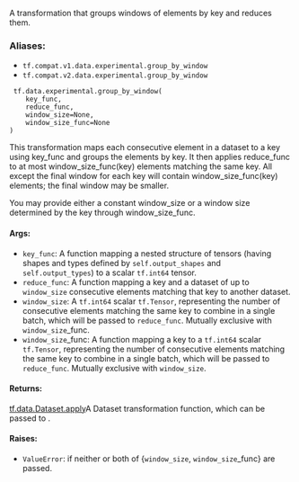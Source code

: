 
A transformation that groups windows of elements by key and reduces them.
### Aliases:
- `tf.compat.v1.data.experimental.group_by_window`
- `tf.compat.v2.data.experimental.group_by_window`

```
 tf.data.experimental.group_by_window(
    key_func,
    reduce_func,
    window_size=None,
    window_size_func=None
)
```

This transformation maps each consecutive element in a dataset to a key using key_func and groups the elements by key. It then applies reduce_func to at most window_size_func(key) elements matching the same key. All except the final window for each key will contain window_size_func(key) elements; the final window may be smaller.

You may provide either a constant window_size or a window size determined by the key through window_size_func.
#### Args:
- `key_func`: A function mapping a nested structure of tensors (having shapes and types defined by `self.output_shapes` and `self.output_types`) to a scalar `tf.int64` tensor.
- `reduce_func`: A function mapping a key and a dataset of up to `window_size` consecutive elements matching that key to another dataset.
- `window_size`: A `tf.int64` scalar `tf.Tensor`, representing the number of consecutive elements matching the same key to combine in a single batch, which will be passed to `reduce_func`. Mutually exclusive with `window_size`_func.
- `window_size`_func: A function mapping a key to a `tf.int64` scalar `tf.Tensor`, representing the number of consecutive elements matching the same key to combine in a single batch, which will be passed to `reduce_func`. Mutually exclusive with `window_size`.
#### Returns:
[tf.data.Dataset.apply](https://www.tensorflow.org/api_docs/python/tf/data/Dataset#apply)A Dataset transformation function, which can be passed to .

#### Raises:
- `ValueError`: if neither or both of {`window_size`, `window_size`_func} are passed.
